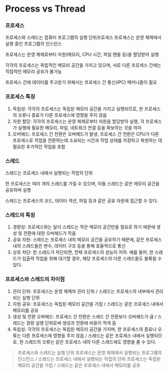 # Process vs Thread

### 프로세스

프로세스와 스레드는 컴퓨터 프로그램의 실행 단위프로세스
프로세스는 운영 체제에서 실행 중인 프로그램의 인스턴스

프로세스는 운영 체제로부터 자원(메모리, CPU 시간, 파일 핸들 등)을 할당받아 실행

각각의 프로세스는 독립적인 메모리 공간을 가지고 있으며, 서로 다른 프로세스 간에는 직접적인 메모리 공유가 불가능

프로세스 간에 데이터를 주고받기 위해서는 프로세스 간 통신(IPC) 메커니즘이 필요

### 프로세스 특징

1. 독립성: 각각의 프로세스는 독립된 메모리 공간을 가지고 실행되므로, 한 프로세스의 오류나 종료가 다른 프로세스에 영향을 주지 않음
2. 자원 할당: 각각의 프로세스는 운영 체제로부터 자원을 할당받아 실행, 각 프로세스가 실행에 필요한 메모리, 파일, 네트워크 연결 등을 확보하는 것을 의미
3. 오버헤드: 프로세스 간 전환은 오버헤드가 발생, 프로세스 간 전환은 CPU가 다른 프로세스로 작업을 전환하는데 소요되는 시간과 작업 상태를 저장하고 복원하는 데 필요한 추가적인 작업을 포함

### 스레드

스레드는 프로세스 내에서 실행되는 작업의 단위

한 프로세스는 여러 개의 스레드를 가질 수 있으며, 이들 스레드는 같은 메모리 공간을 공유하며 실행

스레드는 프로세스의 코드, 데이터 섹션, 파일 등과 같은 공유 자원에 접근할 수 있다.

### 스레드의 특징

1. 경량성: 프로세스와는 달리 스레드는 작은 메모리 공간만을 필요로 하기 때문에 생성 및 전환에 대한 오버헤드가 작음
2. 공유 자원: 스레드는 프로세스 내의 메모리 공간을 공유하기 때문에, 같은 프로세스 내의 스레드들은 변수, 데이터 구조 등을 통해 효율적으로 통신
3. 상호 차단: 한 스레드가 차단되면, 전체 프로세스의 성능이 저하. 예를 들어, 한 스레드가 입출력 작업을 위해 대기할 경우, 해당 프로세스의 다른 스레드들도 블록될 수 있다.

### 프로세스와 스레드의 차이점

1. 관리 단위: 프로세스는 운영 체제의 관리 단위 / 스레드는 프로세스의 내부에서 관리되는 실행 단위
2. 자원 공유: 프로세스는 독립된 메모리 공간을 가짐 / 스레드는 같은 프로세스 내에서 메모리를 공유
3. 생성 및 전환 오버헤드: 프로세스 간 전환은 스레드 간 전환보다 오버헤드가 큼 / 스레드는 경량 실행 단위로써 생성과 전환에 비용이 적게 듬
4. 독립성: 각각의 프로세스는 독립된 메모리 공간을 가지며, 한 프로세스의 종료나 오류는 다른 프로세스에 영향을 주지 않음 / 스레드는 같은 프로세스 내에서 실행되므로, 한 스레드의 오류는 같은 프로세스 내의 다른 스레드에도 영향을 줄 수 있다.

> 프로세스와 스레드는 실행 단위
> 프로세스는 운영 체제에서 실행되는 프로그램의 인스턴스 / 스레드는 프로세스 내에서 실행되는 작업의 단위 프로세스는 독립된 메모리 공간을 가짐 / 스레드는 같은 프로세스 내에서 메모리를 공유
